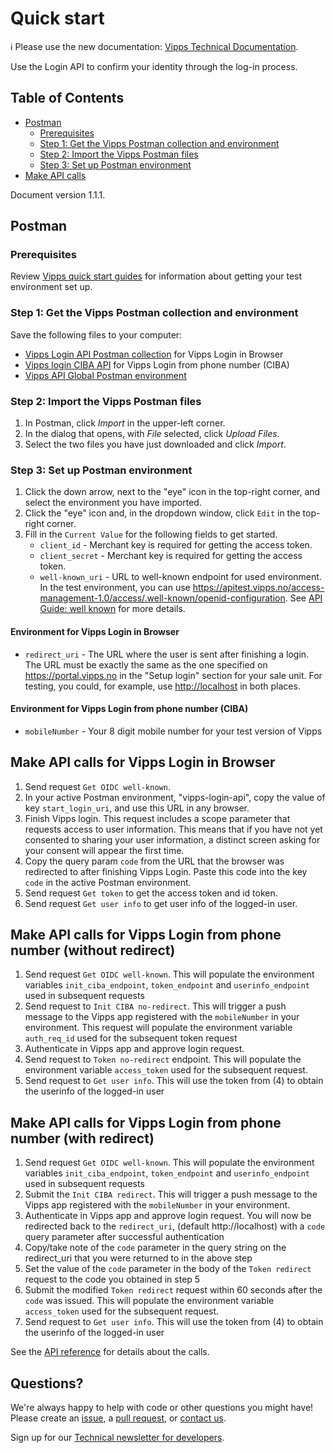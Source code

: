 <!-- START_METADATA
---
title: Quick start
sidebar_position: 20
---
END_METADATA -->

# Quick start

<!-- START_COMMENT -->

ℹ️ Please use the new documentation:
[Vipps Technical Documentation](https://vippsas.github.io/vipps-developer-docs/).

<!-- END_COMMENT -->

Use the Login API to confirm your identity through the log-in process.

<!-- START_TOC -->
## Table of Contents

* [Postman](#postman)
  * [Prerequisites](#prerequisites)
  * [Step 1: Get the Vipps Postman collection and environment](#step-1-get-the-vipps-postman-collection-and-environment)
  * [Step 2: Import the Vipps Postman files](#step-2-import-the-vipps-postman-files)
  * [Step 3: Set up Postman environment](#step-3-set-up-postman-environment)
* [Make API calls](#make-api-calls)
<!-- END_TOC -->

Document version 1.1.1.

## Postman

### Prerequisites

Review
[Vipps quick start guides](https://github.com/vippsas/vipps-developers/blob/master/vipps-quick-start-guides.md)
for information about getting your test environment set up.

### Step 1: Get the Vipps Postman collection and environment

Save the following files to your computer:

* [Vipps Login API Postman collection](tools/vipps-login-api.postman_collection.json) for Vipps Login in Browser
* [Vipps login CIBA API](tools/ciba-api.postman_collection.json) for Vipps Login from phone number (CIBA) 
* [Vipps API Global Postman environment](https://raw.githubusercontent.com/vippsas/vipps-developers/master/tools/vipps-api-global-postman-environment.json)

### Step 2: Import the Vipps Postman files

1. In Postman, click *Import* in the upper-left corner.
1. In the dialog that opens, with *File* selected, click *Upload Files*.
1. Select the two files you have just downloaded and click *Import*.

### Step 3: Set up Postman environment

1. Click the down arrow, next to the "eye" icon in the top-right corner, and select the environment you have imported.
1. Click the "eye" icon and, in the dropdown window, click `Edit` in the top-right corner.
1. Fill in the `Current Value` for the following fields to get started.
   * `client_id` - Merchant key is required for getting the access token.
   * `client_secret` - Merchant key is required for getting the access token.
   * `well-known_uri` - URL to well-known endpoint for used environment. In the test environment, you can use <https://apitest.vipps.no/access-management-1.0/access/.well-known/openid-configuration>. See [API Guide: well known](vipps-login-api#openid-connect-discovery-endpoint) for more details.
#### Environment for Vipps Login in Browser
   * `redirect_uri` - The URL where the user is sent after finishing a login. The URL must be exactly the same as the one specified on <https://portal.vipps.no> in the "Setup login" section for your sale unit. For testing, you could, for example, use <http://localhost> in both places.

#### Environment for Vipps Login from phone number (CIBA)
   * `mobileNumber` - Your 8 digit mobile number for your test version of Vipps

## Make API calls for Vipps Login in Browser

1. Send request `Get OIDC well-known`.
1. In your active Postman environment, "vipps-login-api", copy the value of key `start_login_uri`, and use this URL in any browser.
1. Finish Vipps login. This request includes a scope parameter that requests access to user information. This means that if you have not yet consented to sharing your user information, a distinct screen asking for your consent will appear the first time.
1. Copy the query param `code` from the URL that the browser was redirected to after finishing Vipps Login. Paste this code into the key `code` in the active Postman environment.
1. Send request `Get token` to get the access token and id token.
1. Send request `Get user info` to get user info of the logged-in user.

## Make API calls for Vipps Login from phone number (without redirect)
1. Send request `Get OIDC well-known`. This will populate the environment variables `init_ciba_endpoint`, `token_endpoint` and `userinfo_endpoint` used in subsequent requests
2. Send request to `Init CIBA no-redirect`. This will trigger a push message to the Vipps app registered with the `mobileNumber` in your environment. This request will populate the environment variable `auth_req_id` used for the subsequent token request
3. Authenticate in Vipps app and approve login request.
4. Send request to `Token no-redirect` endpoint. This will populate the environment variable `access_token` used for the subsequent request. 
5. Send request to `Get user info`. This will use the token from (4) to obtain the userinfo of the logged-in user

## Make API calls for Vipps Login from phone number (with redirect)
1. Send request `Get OIDC well-known`. This will populate the environment variables `init_ciba_endpoint`, `token_endpoint` and `userinfo_endpoint` used in subsequent requests
1. Submit the `Init CIBA redirect`. This will trigger a push message to the Vipps app registered with the `mobileNumber` in your environment. 
4. Authenticate in Vipps app and approve login request. You will now be redirected back to the `redirect_uri`, (default http://localhost) with a `code` query parameter after successful authentication
5. Copy/take note of the `code` parameter in the query string on the redirect_uri that you were returned to in the above step
6. Set the value of the `code` parameter in the body of the `Token redirect` request to the code you obtained in step 5
8. Submit the modified `Token redirect` request within 60 seconds after the `code` was issued. This will populate the environment variable `access_token` used for the subsequent request.
9. Send request to `Get user info`. This will use the token from (4) to obtain the userinfo of the logged-in user


See the
[API reference](https://vippsas.github.io/vipps-developer-docs/api/login)
for details about the calls.

## Questions?

We're always happy to help with code or other questions you might have!
Please create an [issue](https://github.com/vippsas/vipps-login-api/issues),
a [pull request](https://github.com/vippsas/vipps-login-api/pulls),
or [contact us](https://github.com/vippsas/vipps-developers/blob/master/contact.md).

Sign up for our [Technical newsletter for developers](https://github.com/vippsas/vipps-developers/tree/master/newsletters).
